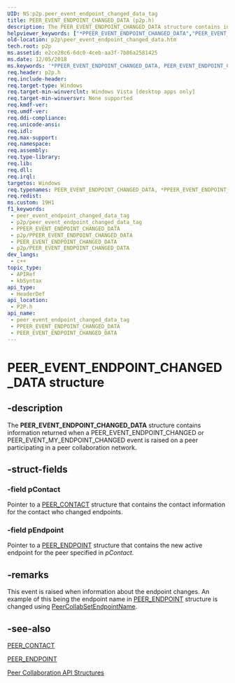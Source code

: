 ```yaml
---
UID: NS:p2p.peer_event_endpoint_changed_data_tag
title: PEER_EVENT_ENDPOINT_CHANGED_DATA (p2p.h)
description: The PEER_EVENT_ENDPOINT_CHANGED_DATA structure contains information returned when a PEER_EVENT_ENDPOINT_CHANGED or PEER_EVENT_MY_ENDPOINT_CHANGED event is raised on a peer participating in a peer collaboration network.
helpviewer_keywords: ["*PPEER_EVENT_ENDPOINT_CHANGED_DATA","PEER_EVENT_ENDPOINT_CHANGED_DATA","PEER_EVENT_ENDPOINT_CHANGED_DATA structure [Peer Networking]","PPEER_EVENT_ENDPOINT_CHANGED_DATA","PPEER_EVENT_ENDPOINT_CHANGED_DATA structure pointer [Peer Networking]","p2p.peer_event_endpoint_changed_data","p2p/PEER_EVENT_ENDPOINT_CHANGED_DATA","p2p/PPEER_EVENT_ENDPOINT_CHANGED_DATA"]
old-location: p2p\peer_event_endpoint_changed_data.htm
tech.root: p2p
ms.assetid: e2ce28c6-6dc0-4ceb-aa3f-7b86a2581425
ms.date: 12/05/2018
ms.keywords: '*PPEER_EVENT_ENDPOINT_CHANGED_DATA, PEER_EVENT_ENDPOINT_CHANGED_DATA, PEER_EVENT_ENDPOINT_CHANGED_DATA structure [Peer Networking], PPEER_EVENT_ENDPOINT_CHANGED_DATA, PPEER_EVENT_ENDPOINT_CHANGED_DATA structure pointer [Peer Networking], p2p.peer_event_endpoint_changed_data, p2p/PEER_EVENT_ENDPOINT_CHANGED_DATA, p2p/PPEER_EVENT_ENDPOINT_CHANGED_DATA'
req.header: p2p.h
req.include-header: 
req.target-type: Windows
req.target-min-winverclnt: Windows Vista [desktop apps only]
req.target-min-winversvr: None supported
req.kmdf-ver: 
req.umdf-ver: 
req.ddi-compliance: 
req.unicode-ansi: 
req.idl: 
req.max-support: 
req.namespace: 
req.assembly: 
req.type-library: 
req.lib: 
req.dll: 
req.irql: 
targetos: Windows
req.typenames: PEER_EVENT_ENDPOINT_CHANGED_DATA, *PPEER_EVENT_ENDPOINT_CHANGED_DATA
req.redist: 
ms.custom: 19H1
f1_keywords:
 - peer_event_endpoint_changed_data_tag
 - p2p/peer_event_endpoint_changed_data_tag
 - PPEER_EVENT_ENDPOINT_CHANGED_DATA
 - p2p/PPEER_EVENT_ENDPOINT_CHANGED_DATA
 - PEER_EVENT_ENDPOINT_CHANGED_DATA
 - p2p/PEER_EVENT_ENDPOINT_CHANGED_DATA
dev_langs:
 - c++
topic_type:
 - APIRef
 - kbSyntax
api_type:
 - HeaderDef
api_location:
 - P2P.h
api_name:
 - peer_event_endpoint_changed_data_tag
 - PPEER_EVENT_ENDPOINT_CHANGED_DATA
 - PEER_EVENT_ENDPOINT_CHANGED_DATA
---
```


# PEER_EVENT_ENDPOINT_CHANGED_DATA structure


## -description

The <b>PEER_EVENT_ENDPOINT_CHANGED_DATA</b> structure contains information returned when a PEER_EVENT_ENDPOINT_CHANGED or PEER_EVENT_MY_ENDPOINT_CHANGED event is raised on a peer participating in a peer collaboration network.

## -struct-fields

### -field pContact

Pointer to a <a href="/windows/desktop/api/p2p/ns-p2p-peer_contact">PEER_CONTACT</a> structure that contains the contact information for the contact who changed endpoints.

### -field pEndpoint

Pointer to a <a href="/windows/desktop/api/p2p/ns-p2p-peer_endpoint">PEER_ENDPOINT</a> structure that contains the new active endpoint for  the peer specified in <i>pContact</i>.

## -remarks

This event is raised when information about the endpoint changes. An example of this being the endpoint name in <a href="/windows/desktop/api/p2p/ns-p2p-peer_endpoint">PEER_ENDPOINT</a> structure is changed using <a href="/windows/desktop/api/p2p/nf-p2p-peercollabsetendpointname">PeerCollabSetEndpointName</a>.

## -see-also

<a href="/windows/desktop/api/p2p/ns-p2p-peer_contact">PEER_CONTACT</a>



<a href="/windows/desktop/api/p2p/ns-p2p-peer_endpoint">PEER_ENDPOINT</a>



<a href="/windows/desktop/P2PSdk/collaboration-api-structures">Peer Collaboration API Structures</a>

